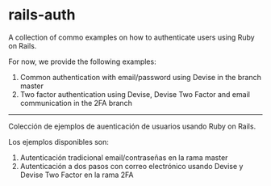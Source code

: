 # rails-auth
A collection of commo examples on how to authenticate users using Ruby on Rails.

For now, we provide the following examples:

1. Common authentication with email/password using Devise in the branch master
2. Two factor authentication using Devise, Devise Two Factor and email communication in the 2FA branch

----------------------------------------

Colección de ejemplos de auenticación de usuarios usando Ruby on Rails.

Los ejemplos disponibles son:

1. Autenticación tradicional email/contraseñas en la rama master
2. Autenticación a dos pasos con correo electrónico usando Devise y Devise Two Factor en la rama 2FA
